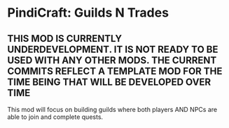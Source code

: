 ﻿# PindiCraft: Guilds N Trades

## **THIS MOD IS CURRENTLY UNDERDEVELOPMENT. IT IS NOT READY TO BE USED WITH ANY OTHER MODS. THE CURRENT COMMITS REFLECT A TEMPLATE MOD FOR THE TIME BEING THAT WILL BE DEVELOPED OVER TIME**

This mod will focus on building guilds where both players AND NPCs are able to join and complete quests. 

